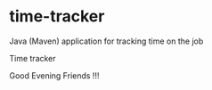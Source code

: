 # time-tracker
Java (Maven) application for tracking time on the job

Time tracker

Good Evening Friends !!!
